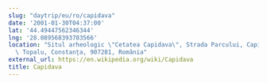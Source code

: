 ```yaml
---
slug: "daytrip/eu/ro/capidava"
date: '2001-01-30T04:37:00'
lat: '44.49447562346344'
lng: '28.089568393783566'
location: "Situl arheologic \"Cetatea Capidava\", Strada Parcului, Capidava,\
  \ Topalu, Constanța, 907281, România"
external_url: https://en.wikipedia.org/wiki/Capidava
title: Capidava
---
```



